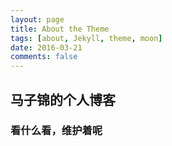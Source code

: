 ```yaml
---
layout: page
title: About the Theme
tags: [about, Jekyll, theme, moon]
date: 2016-03-21
comments: false
---
```

    
## 马子锦的个人博客
### 看什么看，维护着呢
